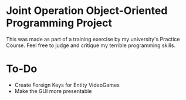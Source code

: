 # Joint Operation Object-Oriented Programming Project 
This was made as part of a training exercise by my university's Practice Course.
Feel free to judge and critique my terrible programming skills.

# To-Do
- Create Foreign Keys for Entity VideoGames
- Make the GUI more presentable
